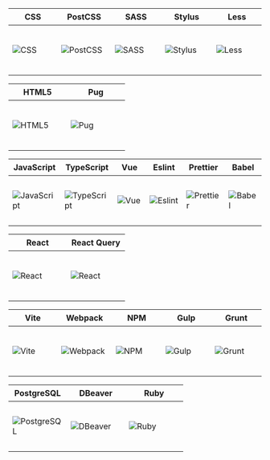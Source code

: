 <table>
<thead>
<tr>
<th height=33>
CSS
</th>
<th height=33>
PostCSS
</th>
<th height=33>
SASS
</th>
<th height=33>
Stylus
</th>
<th height=33>
Less
</th>
</tr>
</thead>
<tbody>
<tr>
<td height=100 width=100>
<img src=https://github.com/AndriiKot/___Icons__and__Links___/blob/main/icons/css.svg alt=CSS>
</td>
<td height=100 width=100>
<img src=https://github.com/AndriiKot/___Icons__and__Links___/blob/main/icons/postcss.svg alt=PostCSS>
</td>
<td height=100 width=100>
<img src=https://github.com/AndriiKot/___Icons__and__Links___/blob/main/icons/sass.svg alt=SASS>
</td>
<td height=100 width=100>
<img src=https://github.com/AndriiKot/___Icons__and__Links___/blob/main/icons/stylus.svg alt=Stylus>
</td>
<td height=100 width=100>
<img src=https://github.com/AndriiKot/___Icons__and__Links___/blob/main/icons/less.svg alt=Less>
</td>
</tr>
</tbody>
</table>
<table>
<thead>
<tr>
<th height=33>
HTML5
</th>
<th height=33>
Pug
</th>
</tr>
</thead>
<tbody>
<tr>
<td height=100 width=100>
<img src=https://github.com/AndriiKot/___Icons__and__Links___/blob/main/icons/html.svg alt=HTML5>
</td>
<td height=100 width=100>
<img src=https://github.com/AndriiKot/___Icons__and__Links___/blob/main/icons/pug.svg alt=Pug>
</td>
</tr>
</tbody>
</table>
<table>
<thead>
<tr>
<th height=33>
JavaScript
</th>
<th height=33>
TypeScript
</th>
<th height=33>
Vue
</th>
<th height=33>
Eslint
</th>
<th height=33>
Prettier
</th>
<th height=33>
Babel
</th>
</tr>
</thead>
<tbody>
<tr>
<td height=100 width=100>
<img src=https://github.com/AndriiKot/___Icons__and__Links___/blob/main/icons/javascript-1.svg alt=JavaScript>
</td>
<td height=100 width=100>
<img src=https://github.com/AndriiKot/___Icons__and__Links___/blob/main/icons/typescript.svg alt=TypeScript>
</td>
<td height=100 width=100>
<img src=https://github.com/AndriiKot/___Icons__and__Links___/blob/main/icons/vue.svg alt=Vue>
</td>
<td height=100 width=100>
<img src=https://github.com/AndriiKot/___Icons__and__Links___/blob/main/icons/eslint.svg alt=Eslint>
</td>
<td height=100 width=100>
<img src=https://github.com/AndriiKot/___Icons__and__Links___/blob/main/icons/prettier.svg alt=Prettier>
</td>
<td height=100 width=100>
<img src=https://github.com/AndriiKot/___Icons__and__Links___/blob/main/icons/babel.svg alt=Babel>
</td>
</tr>
</tbody>
</table>
<table>
<thead>
<tr>
<th height=33>
React
</th>
<th height=33>
React Query
</th>
</tr>
</thead>
<tbody>
<tr>
<td height=100 width=100>
<img src=https://github.com/AndriiKot/___Icons__and__Links___/blob/main/icons/react.svg alt=React>
</td>
<td height=100 width=100>
<img src=https://github.com/AndriiKot/___Icons__and__Links___/blob/main/icons/react-query.svg alt=React Query>
</td>
</tr>
</tbody>
</table>
<table>
<thead>
<tr>
<th height=33>
Vite
</th>
<th height=33>
Webpack
</th>
<th height=33>
NPM
</th>
<th height=33>
Gulp
</th>
<th height=33>
Grunt
</th>
</tr>
</thead>
<tbody>
<tr>
<td height=100 width=100>
<img src=https://github.com/AndriiKot/___Icons__and__Links___/blob/main/icons/vitejs.svg alt=Vite>
</td>
<td height=100 width=100>
<img src=https://github.com/AndriiKot/___Icons__and__Links___/blob/main/icons/webpack.svg alt=Webpack>
</td>
<td height=100 width=100>
<img src=https://github.com/AndriiKot/___Icons__and__Links___/blob/main/icons/npm.svg alt=NPM>
</td>
<td height=100 width=100>
<img src=https://github.com/AndriiKot/___Icons__and__Links___/blob/main/icons/gulp.svg alt=Gulp>
</td>
<td height=100 width=100>
<img src=https://github.com/AndriiKot/___Icons__and__Links___/blob/main/icons/grunt.svg alt=Grunt>
</td>
</tr>
</tbody>
</table>
<table>
<thead>
<tr>
<th height=33>
PostgreSQL
</th>
<th height=33>
DBeaver
</th>
<th height=33>
Ruby
</th>
</tr>
</thead>
<tbody>
<tr>
<td height=100 width=100>
<img src=https://github.com/AndriiKot/___Icons__and__Links___/blob/main/icons/postgresql.svg alt=PostgreSQL>
</td>
<td height=100 width=100>
<img src=https://github.com/AndriiKot/___Icons__and__Links___/blob/main/icons/dbeaver.svg alt=DBeaver>
</td>
<td height=100 width=100>
<img src=https://github.com/AndriiKot/___Icons__and__Links___/blob/main/icons/ruby.svg alt=Ruby>
</td>
</tr>
</tbody>
</table>
